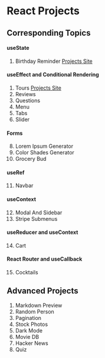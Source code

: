 # React Projects

## Corresponding Topics

#### useState

1. Birthday Reminder 
   [Projects Site](https://react-projects-1-birthday-reminder.netlify.app/)

#### useEffect and Conditional Rendering

1. Tours  [Projects Site](https://react-projects-2-tours.netlify.app/)
2. Reviews
3. Questions
4. Menu
5. Tabs
6. Slider

#### Forms

8. Lorem Ipsum Generator
9. Color Shades Generator
10. Grocery Bud

#### useRef

11. Navbar

#### useContext

12. Modal And Sidebar
13. Stripe Submenus

#### useReducer and useContext

14. Cart

#### React Router and useCallback

15. Cocktails

## Advanced Projects 

1.  Markdown Preview
2.  Random Person
3.  Pagination
4.  Stock Photos
5.  Dark Mode
6.  Movie DB
7.  Hacker News
8.  Quiz
